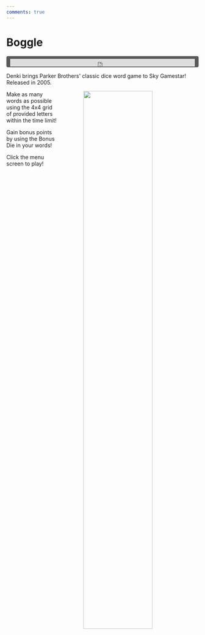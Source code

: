 ```yaml
---
comments: true
---
```


# Boggle

<div style="background-color: #595959; padding-bottom: 2px; padding-top: 7px; padding-left: 10px; padding-right: 10px; margin-bottom: 5px; margin-top: 7px; border-radius: 4px">
<iframe width="100%" height="20" scrolling="no" frameborder="no" allow="autoplay" src="https://w.soundcloud.com/player/?url=https%3A//api.soundcloud.com/tracks/1009854238&amp;color=000000&amp;inverse=true&amp;auto_play=true&amp;show_user=false"></iframe>
</div>

Denki brings Parker Brothers' classic dice word game to Sky Gamestar! Released in 2005.

<a href="https://denki.co.uk/sky/boggle/app.html"><img src="/assets/img/menus/boggle-menu.jpg" width="60%" style="float: right; padding-left: 64px"></a>

Make as many words as possible using the 4x4 grid of provided letters within the time limit!   

Gain bonus points by using the Bonus Die in your words!

Click the menu screen to play!